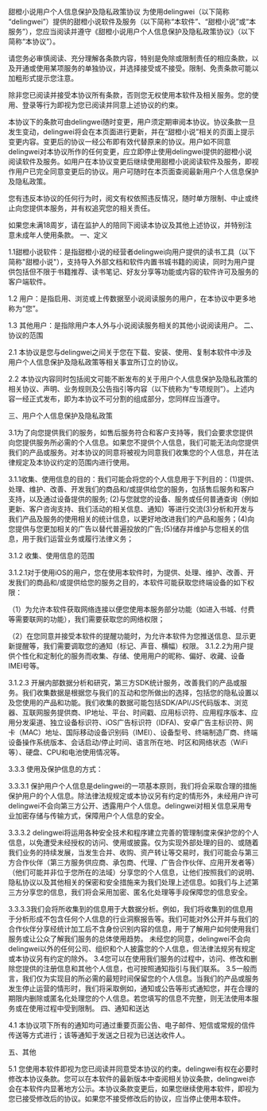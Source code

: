 甜橙小说用户个人信息保护及隐私政策协议
为使用delingwei（以下简称 “delingwei”）提供的甜橙小说软件及服务（以下简称“本软件”、“甜橙小说”或“本服务”），您应当阅读并遵守《甜橙小说用户个人信息保护及隐私政策协议》（以下简称“本协议”）。
 
请您务必审慎阅读、充分理解各条款内容，特别是免除或限制责任的相应条款，以及开通或使用某项服务的单独协议，并选择接受或不接受。限制、免责条款可能以加粗形式提示您注意。
 
除非您已阅读并接受本协议所有条款，否则您无权使用本软件及相关服务。您的使用、登录等行为即视为您已阅读并同意上述协议的约束。
 
   本协议下的条款可由delingwei随时变更，用户须定期审阅本协议。协议条款一旦发生变动，delingwei将会在本页面进行更新，并在“甜橙小说”相关的页面上提示变更内容。变更后的协议一经公布即有效代替原来的协议。用户如不同意delingwei对本协议所作的任何变更，应立即停止使用delingwei提供的甜橙小说阅读软件及服务。如用户在本协议变更后继续使用甜橙小说阅读软件及服务，即视作用户已完全同意变更后的协议。用户可随时在本页面查阅最新用户个人信息保护及隐私政策。
 
   您有违反本协议的任何行为时，阅文有权依照违反情况，随时单方限制、中止或终止向您提供本服务，并有权追究您的相关责任。
 
   如果您未满18周岁，请在监护人的陪同下阅读本协议及其他上述协议，并特别注意未成年人使用条款。
一、定义
 
1.1甜橙小说软件：是指甜橙小说的经营者delingwei向用户提供的读书工具（以下简称"甜橙小说"），支持导入外部文档和软件内置书城书籍的阅读，同时为用户提供包括但不限于书籍推荐、读书笔记、好友分享等功能或内容的软件许可及服务的客户端软件。
 
1.2 用户：是指启用、浏览或上传数据至小说阅读服务的用户，在本协议中更多地称为“您”。
 
1.3 其他用户：是指除用户本人外与小说阅读服务相关的其他小说阅读用户。
二、协议的范围
 
2.1 本协议是您与delingwei之间关于您在下载、安装、使用、复制本软件中涉及用户个人信息保护及隐私政策等相关事宜所订立的协议。
 
2.2 本协议内容同时包括阅文可能不断发布的关于用户个人信息保护及隐私政策的相关协议、声明、业务规则及公告指引等内容（以下统称为“专项规则”）。上述内容一经正式发布，即为本协议不可分割的组成部分，您同样应当遵守。
 
三、用户个人信息保护及隐私政策
 
3.1为了向您提供我们的服务，如售后服务符合和客户支持等，我们会要求您提供向您提供服务所必需的个人信息。如果您不提供个人信息，我们可能无法向您提供我们的产品或服务。对本协议的同意将被视为同意我们收集您的个人信息，并在法律规定及本协议约定的范围内进行使用。
 
3.1.1收集、使用信息的目的：我们可能会将您的个人信息用于下列目的：(1)提供、处理、维护、改善、开发我们的商品和/或提供给您的服务，包括售后服务和客户支持，以及通过设备提供的服务; (2)与您就您的设备、服务或任何普通查询（例如更新、客户咨询支持、我们活动的相关信息、通知）等进行交流(3)分析和开发与我们产品及服务的使用相关的统计信息，以更好地改进我们的产品和服务；(4)向您提供与您更加相关的广告以替代普遍投放的广告;(5)储存并维护与您相关的信息，用于我们运营业务或履行法律义务；
 
3.1.2 收集、使用信息的范围
 
3.1.2.1对于使用iOS的用户，您在使用本软件时，为提供、处理、维护、改善、开发我们的商品和/或提供给您的服务之目的，本软件可能获取您终端设备的如下权限：
 
（1）为允许本软件获取网络连接以便您使用本服务部分功能（如进入书城、付费等需要联网的功能），我们需要获取您的网络权限；
 
（2）在您同意并接受本软件的提醒功能时，为允许本软件为您推送信息、显示更新提醒等，我们需要调取您的通知（标记、声音、横幅）权限。
3.1.2.2为用户提供个性化和定制化的服务而收集、存储、使用用户的昵称、偏好、收藏、设备IMEI号等。
 
3.1.2.3 开展内部数据分析和研究，第三方SDK统计服务，改善我们的产品或服务。我们收集数据是根据您与我们的互动和您所做出的选择，包括您的隐私设置以及您使用的产品和功能。我们收集的数据可能包括SDK/API/JS代码版本、浏览器、互联网服务提供商、IP地址、平台、时间戳、应用标识符、应用程序版本、应用分发渠道、独立设备标识符、iOS广告标识符（IDFA)、安卓广告主标识符、网卡（MAC）地址、国际移动设备识别码（IMEI）、设备型号、终端制造厂商、终端设备操作系统版本、会话启动/停止时间、语言所在地、时区和网络状态（WiFi等）、硬盘、CPU和电池使用情况等。
 
3.3.3 使用及保护信息的方式：
 
3.3.3.1 保护用户个人信息是delingwei的一项基本原则，我们将会采取合理的措施保护用户的个人信息。除法律法规规定或本协议另有约定的情形外，未经用户许可delingwei不会向第三方公开、透露用户个人信息。delingwei对相关信息采用专业加密存储与传输方式，保障用户个人信息的安全。
 
3.3.3.2 delingwei将运用各种安全技术和程序建立完善的管理制度来保护您的个人信息，以免遭受未经授权的访问、使用或披露。仅为实现外部处理的目的、或随着我们业务的持续发展，当发生合并、收购、资产转让等交易时，我们可能会与第三方合作伙伴（第三方服务供应商、承包商、代理、广告合作伙伴、应用开发者等）（他们可能并非位于您所在的法域）分享您的个人信息，让他们按照我们的说明、隐私协议以及其他相关的保密和安全措施来为我们处理上述信息。如我们与上述第三方分享您的信息，我们将会采用加密、匿名化处理等手段保障您的信息安全。
 
3.3.3.3我们会将所收集到的信息用于大数据分析。例如，我们将收集到的信息用于分析形成不包含任何个人信息的行业洞察报告等。我们可能对外公开并与我们的合作伙伴分享经统计加工后不含身份识别内容的信息，用于了解用户如何使用我们服务或让公众了解我们服务的总体使用趋势。 未经您的同意，delingwei不会向delingwei以外的任何公司、组织和个人披露您的个人信息，但法律法规另有规定或本协议另有约定的除外。
3.4您可以在使用我们服务的过程中，访问、修改和删除您提供的注册信息和其他个人信息，也可按照通知指引与我们联系。
3.5一般而言，我们仅为实现目的所必需的最短时间保留您的个人信息。当我们的产品或服务发生停止运营的情形时，我们将采取例如，通知或公告等形式通知您，并在合理的期限内删除或匿名化处理您的个人信息。若您填写的信息不完整，则无法使用本服务或在使用过程中受到限制。
四、通知和送达
 
4.1 本协议项下所有的通知均可通过重要页面公告、电子邮件、短信或常规的信件传送等方式进行；该等通知于发送之日视为已送达收件人。
 
五、其他
 
5.1 您使用本软件即视为您已阅读并同意受本协议的约束。delingwei有权在必要时修改本协议条款。您可以在本软件的最新版本中查阅相关协议条款，delingwei亦会在本软件内显著地方公示。本协议条款变更后，如果您继续使用本软件，即视为您已接受修改后的协议。如果您不接受修改后的协议，应当停止使用本软件。
